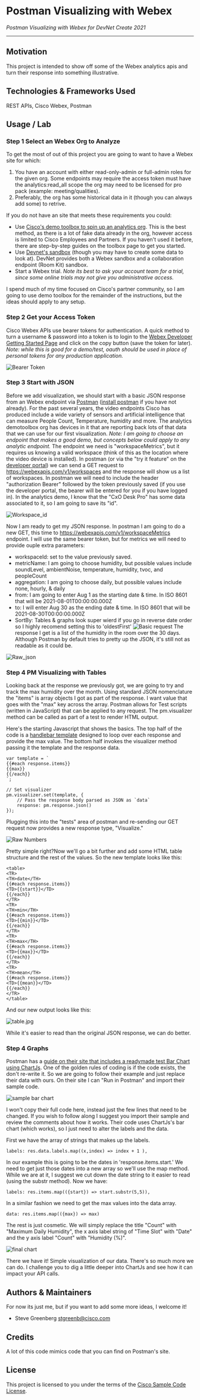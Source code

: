 # Postman Visualizing with Webex

*Postman Visualizing with Webex for DevNet Create 2021*

---

## Motivation

This project is intended to show off some of the Webex analytics apis and turn their response into something illustrative. 

## Technologies & Frameworks Used

REST APIs, Cisco Webex, Postman

## Usage / Lab

### Step 1 Select an Webex Org to Analyze 

To get the most of out of this project you are going to want to have a Webex site for which:  
1. You have an account with either read-only-admin or full-admin roles for the given org. Some endpoints may require  the access token must have the analytics:read_all scope the org may need to be licensed for pro pack (example: meeting/qualities).
2. Preferably, the org has some historical data in it (though you can always add some) to retrive.

If you do not have an site that meets these requirements you could:
* Use [Cisco's demo toolbox to spin up an analytics org](https://demotoolbox.cat-dcloud.com/demo/demo-webex-analytics). This is the best method, as there is a lot of fake data already in the org, however access is limited to Cisco Employees and Partners. If you haven't used it before, there are step-by-step guides on the toolbox page to get you started.
* Use [Devnet's sandbox](https://developer.cisco.com/site/sandbox/) (though you may have to create some data to look at). DevNet provides both a Webex sandbox and a collaboration endpoint (Room Kit) sandbox. 
* Start a Webex trial. _Note its best to ask your account team for a trial, since some online trials may not give you administrative access._

I spend much of my time focused on Cisco's partner community, so I am going to use demo toolbox for the remainder of the instructions, but the ideas should apply to any setup.

### Step 2 Get your Access Token
Cisco Webex APIs use bearer tokens for authentication. A quick method to turn a username & password into a token is to login to the [Webex Developer Getting Started Page](https://developer.webex.com/docs/api/getting-started) and click on the copy button (save the token for later). _Note: while this is good for a demo/test, oauth should be used in place of personal tokens for any production application._

![Bearer Token](./bearer.jpg)

### Step 3 Start with JSON

Before we add visualization, we should start with a basic JSON response from an Webex endpoint via [Postman](https://www.postman.com) ([install postman](https://www.postman.com/downloads/) if you have not already). For the past several years, the video endpoints Cisco has produced include a wide variety of sensors and artificial intelligence that can measure People Count, Temperature, humidity and more. The analytics demotoolbox org has devices in it that are reporting back lots of that data that we can use for our first visualization. _Note: I am going to choose an endpoint that makes a good demo, but concepts below could apply to any analytic endpoint._  The endpoint we need is "workspaceMetrics", but it requires us knowing a valid workspace (think of this as the location where the video device is installed). In postman (or via the "try it feature" on the [developer portal](https://developer.webex.com/docs/api/v1/workspaces/list-workspaces)) we can send a GET request to https://webexapis.com/v1/workspaces and the response will show us a list of workspaces. In postman we will need to include the header "authorization Bearer" followed by the token previously saved (if you use the developer portal, the bearer will be entered for you if you have logged in). In the analytics demo, I know that the "CxO Desk Pro" has some data associated to it, so I am going to save its "id".

![Workspace_id](./workspace_id.jpg)

Now I am ready to get my JSON response. In postman I am going to do a new GET, this time to https://webexapis.com/v1/workspaceMetrics endpoint. I will use the same bearer token, but for metrics we will need to provide ouple extra parameters:

* workspaceId: set to the value previously saved.
* metricName: I am going to choose humidity, but possible values include soundLevel, ambientNoise, temperature, humidity, tvoc, and peopleCount
* aggregation: I am going to choose daily, but possible values include none, hourly, & daily
* from: I am going to enter Aug 1 as the starting date & time. In ISO 8601 that will be 2021-08-01T00:00:00.000Z
* to: I will enter Aug 30 as the ending date & time. In ISO 8601 that will be 2021-08-30T00:00:00.000Z
* SortBy: Tables & graphs look super wierd if you go in reverse date order so I highly recomend setting this to 'oldestFirst'
![Basic request](./basic-request.jpg)
The response I get is a list of the humidity in the room over the 30 days. Although Postman by default tries to pretty up the JSON, it's still not as readable as it could be.

![Raw_json](./raw_json.jpg)

### Step 4 PM Visualizing with Tables

Looking back at the response we previously got, we are going to try and track the max humidity over the month. Using standard JSON nomenclature the "items" is array objects I got as part of the response. I want value that goes with the "max" key across the array.  Postman allows for Test scripts (written in JavaScript) that can be applied to any request. The pm.visualizer method can be called as part of a test to render HTML output. 

Here's the starting Javascript that shows the basics. The top half of the code is a [handlebar template](https://handlebarsjs.com/) designed to loop over each response and provide the max value. The bottom half invokes the visualizer method passing it the template and the response data.
```
var template = `
{{#each response.items}}
{{max}}
{{/each}}
`;

// Set visualizer
pm.visualizer.set(template, {
    // Pass the response body parsed as JSON as `data`
    response: pm.response.json()
});
```

Plugging this into the "tests" area of postman and re-sending our GET request now provides a new response type, "Visualize." 

![Raw Numbers](./raw-numbers.jpg)

Pretty simple right?Now we'll go a bit further and add some HTML table structure and the rest of the values. So the new template looks like this:
```
<table>
<TR>
<TH>date</TH>
{{#each response.items}}
<TD>{{start}}</TD>
{{/each}}
</TR>
<TR>
<TH>min</TH>
{{#each response.items}}
<TD>{{min}}</TD>
{{/each}}
</TR>
<TR>
<TH>max</TH>
{{#each response.items}}
<TD>{{max}}</TD>
{{/each}}
</TR>
<TR>
<TH>mean</TH>
{{#each response.items}}
<TD>{{mean}}</TD>
{{/each}}
</TR>
</table>
```
And our new output looks like this: 

![table.jpg](./table.jpg)

While it's easier to read than the original JSON response, we can do better. 

### Step 4 Graphs

Postman has a [guide on their site that includes a readymade test Bar Chart using ChartJs](https://documenter.postman.com/view/4946945/SVzz4KxB?version=latest). One of the golden rules of coding is if the code exists, the don't re-write it. So we are going to follow their example and just replace their data with ours.  On their site I can "Run in Postman" and import their sample code. 

![sample bar chart](./bar-chart-2d-sample.jpg)

I won't copy their full code here, instead just the few lines that need to be changed. If you wish to follow along I suggest you import their sample and review the comments about how it works. Their code uses ChartJs's bar chart (which works), so I just need to alter the labels and the data. 

First we have the array of strings that makes up the labels. 

```
labels: res.data.labels.map((x,index) => index + 1 ),
```

In our example this is going to be the dates in 'response.items.start.' We need to get just those dates into a new array so we'll use the map method. While we are at it, I suggest we cut down the date string to it easier to read (using the substr method).  Now we have:

```
labels: res.items.map(({start}) => start.substr(5,5)),
```
In a similar fashion we need to get the max values into the data array. 
```
data: res.items.map(({max}) => max)
```

The rest is just cosmetic. We will simply replace the title "Count" with "Maximum Daily Humidity", the x axis label string of "Time Slot" with "Date" and the y axis label "Count" with "Humidity (%)".

![final chart](./final-chart.jpg)

There we have it! Simple visualization of our data. There's so much more we can do.  I challenge you to dig a little deeper into ChartJs and see how it can impact your API calls. 

## Authors & Maintainers

For now its just me, but if you want to add some more ideas, I welcome it!

- Steve Greenberg <stgreenb@cisco.com>

## Credits

A lot of this code mimics code that you can find on Postman's site. 

## License

This project is licensed to you under the terms of the [Cisco Sample
Code License](./LICENSE).
